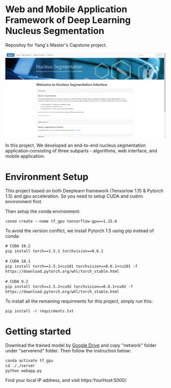 # Web and Mobile Application Framework of Deep Learning Nucleus Segmentation 
Repositoy for Yang's Master's Capstone project. 

<img src="index.png">

In this project, We developed an end-to-end nucleus segmentation application consisting of three subparts - algorithms, web interface, and mobile application. 


# Environment Setup

This project based on both Deeplearn framework (Tensorlow 1.15 & Pytorch 1.5) and gpu acceleration. So you need to setup CUDA and cudnn environment first.

Then setup the conda environment:

```
conda create --name tf_gpu tensorflow-gpu==1.15.0 
```

To avoid the version conflict, we install Pytorch 1.5 using pip instead of conda:

```
# CUDA 10.2
pip install torch==1.5.1 torchvision==0.6.1

# CUDA 10.1
pip install torch==1.5.1+cu101 torchvision==0.6.1+cu101 -f https://download.pytorch.org/whl/torch_stable.html

# CUDA 9.2
pip install torch==1.5.1+cu92 torchvision==0.6.1+cu92 -f https://download.pytorch.org/whl/torch_stable.html
```

To install all the remaining requirments for this project, simply run this: 
```
pip install -r requirments.txt 
```


# Getting started

Download the trained model by <a href="https://drive.google.com/file/d/1fulEL2mnsiMvzZz9yBZniPOIhnkzq1e9/view?usp=sharing">Google Drive</a> and copy "network" folder under "serverend" folder. Then follow the instruction below:

```
conda activate tf_gpu
cd ././server
python webapp.py
```

Find your local IP address, and visit https:YourHost:5000/

